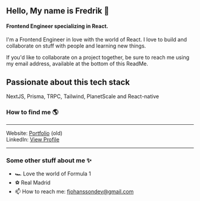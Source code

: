 ## Hello, My name is Fredrik 👋
#### Frontend Engineer specializing in React.

I'm a Frontend Engineer in love with the world of React. I love to build and collaborate on stuff with people and learning new things.

If you'd like to collaborate on a project together, be sure to reach me using my email address, available at the bottom of this ReadMe.

## Passionate about this tech stack

NextJS, Prisma, TRPC, Tailwind, PlanetScale and React-native

### How to find me 🌎

---

Website: [Portfolio](https://www.fjohansson.dev) (old)<br>
LinkedIn: [View Profile](https://www.linkedin.com/in/fredrik-johansson-50494a127/)

---

### Some other stuff about me ✨

- 🏎️  Love the world of Formula 1
- ⚽  Real Madrid
- 📫  How to reach me: fjohanssondev@gmail.com
